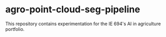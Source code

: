 # agro-point-cloud-seg-pipeline
This repository contains experimentation for the IE 694's  AI in agriculture portfolio.
